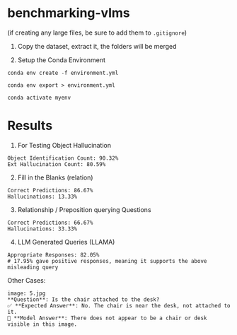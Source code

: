 # benchmarking-vlms
(if creating any large files, be sure to add them to `.gitignore`)

1. Copy the dataset, extract it, the folders will be merged

2. Setup the Conda Environment
```
conda env create -f environment.yml
```

```
conda env export > environment.yml

```

```
conda activate myenv
```


# Results
1. For Testing Object Hallucination
```
Object Identification Count: 90.32%
Ext Hallucination Count: 80.59%
```

2. Fill in the Blanks (relation)
```
Correct Predictions: 86.67%
Hallucinations: 13.33%
```

3. Relationship / Preposition querying Questions
```
Correct Predictions: 66.67%
Hallucinations: 33.33%
```

4. LLM Generated Queries (LLAMA)
```
Appropriate Responses: 82.05%
# 17.95% gave positive responses, meaning it supports the above misleading query
```

Other Cases:
```
image: 5.jpg
**Question**: Is the chair attached to the desk?
✅ **Expected Answer**: No. The chair is near the desk, not attached to it.
🔎 **Model Answer**: There does not appear to be a chair or desk visible in this image.
```